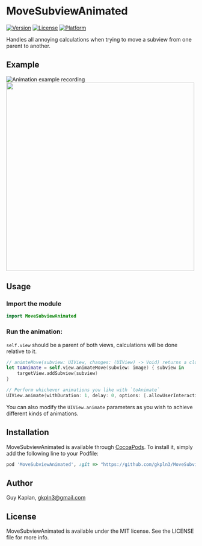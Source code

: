 # MoveSubviewAnimated

[![Version](https://img.shields.io/cocoapods/v/MoveSubviewAnimated.svg?style=flat)](https://cocoapods.org/pods/MoveSubviewAnimated)
[![License](https://img.shields.io/cocoapods/l/MoveSubviewAnimated.svg?style=flat)](https://cocoapods.org/pods/MoveSubviewAnimated)
[![Platform](https://img.shields.io/cocoapods/p/MoveSubviewAnimated.svg?style=flat)](https://cocoapods.org/pods/MoveSubviewAnimated)

Handles all annoying calculations when trying to move a subview from one parent to another.

## Example
![Animation example recording](https://s6.gifyu.com/images/ezgif-6-ca2772722a9b.gif)
<img src="https://s6.gifyu.com/images/ezgif-6-d622bd80dba9.gif" width="500" />

## Usage
### Import the module
```swift
import MoveSubviewAnimated
```

### Run the animation:

`self.view` should be a parent of both views, calculations will be done relative to it.
```swift
// animteMove(subview: UIView, changes: (UIView) -> Void) returns a closure you can run inside an animation block. 
let toAnimate = self.view.animateMove(subview: image) { subview in
    targetView.addSubview(subview)
}

// Perform whichever animations you like with `toAnimate`
UIView.animate(withDuration: 1, delay: 0, options: [.allowUserInteraction], animations: toAnimate, completion: nil)
```
You can also modify the `UIView.animate` parameters as you wish to achieve different kinds of animations.

## Installation

MoveSubviewAnimated is available through [CocoaPods](https://cocoapods.org). To install
it, simply add the following line to your Podfile:

```ruby
pod 'MoveSubviewAnimated', :git => "https://github.com/gkpln3/MoveSubviewAnimated.git"
```

## Author

Guy Kaplan, gkpln3@gmail.com

## License

MoveSubviewAnimated is available under the MIT license. See the LICENSE file for more info.
